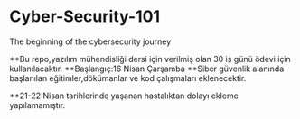 # Cyber-Security-101
The beginning of the cybersecurity journey

**Bu repo,yazılım mühendisliği dersi için verilmiş olan 30 iş günü ödevi için kullanılacaktır.
**Başlangıç:16 Nisan Çarşamba
**Siber güvenlik alanında başlanılan eğitimler,dökümanlar ve kod çalışmaları eklenecektir.

**21-22 Nisan tarihlerinde yaşanan hastalıktan dolayı ekleme yapılamamıştır.
